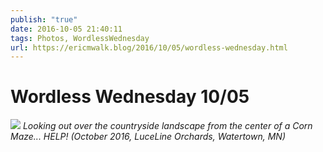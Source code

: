 ```yaml
---
publish: "true"
date: 2016-10-05 21:40:11
tags: Photos, WordlessWednesday
url: https://ericmwalk.blog/2016/10/05/wordless-wednesday.html
---
```


# Wordless Wednesday 10/05

![](https://ericmwalk.blog/uploads/2022/371170f135.jpg)
*Looking out over the countryside landscape from the center of a Corn Maze... HELP! (October 2016, LuceLine Orchards, Watertown, MN)*
